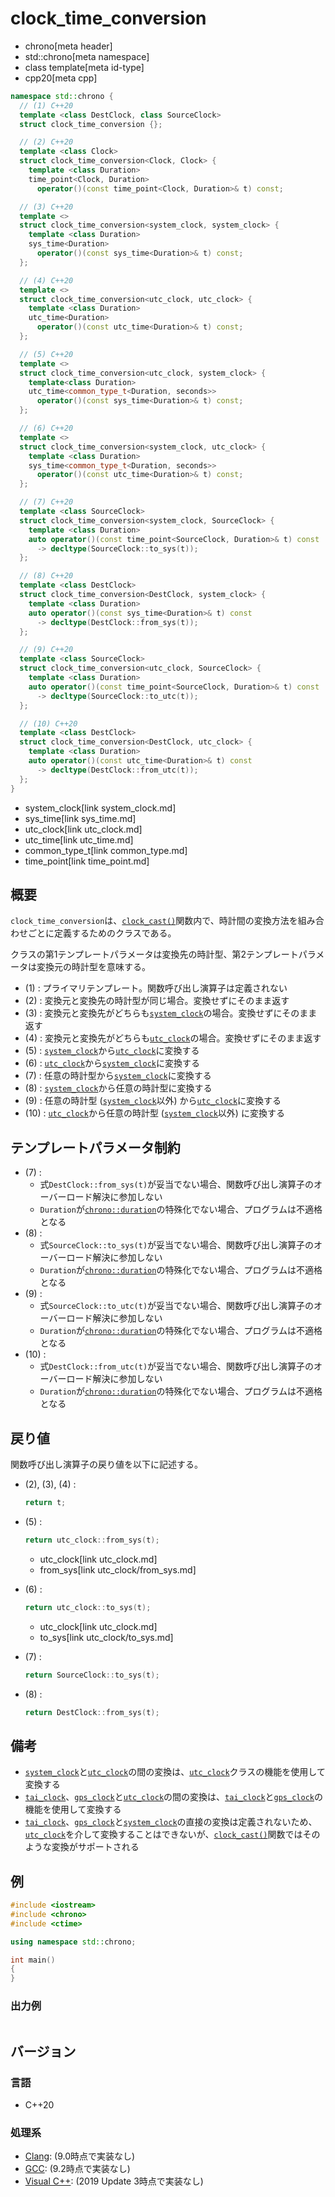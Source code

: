 # clock_time_conversion
* chrono[meta header]
* std::chrono[meta namespace]
* class template[meta id-type]
* cpp20[meta cpp]

```cpp
namespace std::chrono {
  // (1) C++20
  template <class DestClock, class SourceClock>
  struct clock_time_conversion {};

  // (2) C++20
  template <class Clock>
  struct clock_time_conversion<Clock, Clock> {
    template <class Duration>
    time_point<Clock, Duration>
      operator()(const time_point<Clock, Duration>& t) const;

  // (3) C++20
  template <>
  struct clock_time_conversion<system_clock, system_clock> {
    template <class Duration>
    sys_time<Duration>
      operator()(const sys_time<Duration>& t) const;
  };

  // (4) C++20
  template <>
  struct clock_time_conversion<utc_clock, utc_clock> {
    template <class Duration>
    utc_time<Duration>
      operator()(const utc_time<Duration>& t) const;
  };

  // (5) C++20
  template <>
  struct clock_time_conversion<utc_clock, system_clock> {
    template<class Duration>
    utc_time<common_type_t<Duration, seconds>>
      operator()(const sys_time<Duration>& t) const;
  };

  // (6) C++20
  template <>
  struct clock_time_conversion<system_clock, utc_clock> {
    template <class Duration>
    sys_time<common_type_t<Duration, seconds>>
      operator()(const utc_time<Duration>& t) const;
  };

  // (7) C++20
  template <class SourceClock>
  struct clock_time_conversion<system_clock, SourceClock> {
    template <class Duration>
    auto operator()(const time_point<SourceClock, Duration>& t) const
      -> decltype(SourceClock::to_sys(t));
  };

  // (8) C++20
  template <class DestClock>
  struct clock_time_conversion<DestClock, system_clock> {
    template <class Duration>
    auto operator()(const sys_time<Duration>& t) const
      -> decltype(DestClock::from_sys(t));
  };

  // (9) C++20
  template <class SourceClock>
  struct clock_time_conversion<utc_clock, SourceClock> {
    template <class Duration>
    auto operator()(const time_point<SourceClock, Duration>& t) const
      -> decltype(SourceClock::to_utc(t));
  };

  // (10) C++20
  template <class DestClock>
  struct clock_time_conversion<DestClock, utc_clock> {
    template <class Duration>
    auto operator()(const utc_time<Duration>& t) const
      -> decltype(DestClock::from_utc(t));
  };
}
```
* system_clock[link system_clock.md]
* sys_time[link sys_time.md]
* utc_clock[link utc_clock.md]
* utc_time[link utc_time.md]
* common_type_t[link common_type.md]
* time_point[link time_point.md]

## 概要
`clock_time_conversion`は、[`clock_cast()`](clock_cast.md)関数内で、時計間の変換方法を組み合わせごとに定義するためのクラスである。

クラスの第1テンプレートパラメータは変換先の時計型、第2テンプレートパラメータは変換元の時計型を意味する。


- (1) : プライマリテンプレート。関数呼び出し演算子は定義されない
- (2) : 変換元と変換先の時計型が同じ場合。変換せずにそのまま返す
- (3) : 変換元と変換先がどちらも[`system_clock`](system_clock.md)の場合。変換せずにそのまま返す
- (4) : 変換元と変換先がどちらも[`utc_clock`](utc_clock.md)の場合。変換せずにそのまま返す
- (5) : [`system_clock`](system_clock.md)から[`utc_clock`](utc_clock.md)に変換する
- (6) : [`utc_clock`](utc_clock.md)から[`system_clock`](system_clock.md)に変換する
- (7) : 任意の時計型から[`system_clock`](system_clock.md)に変換する
- (8) : [`system_clock`](system_clock.md)から任意の時計型に変換する
- (9) : 任意の時計型 ([`system_clock`](system_clock.md)以外) から[`utc_clock`](utc_clock.md)に変換する
- (10) : [`utc_clock`](utc_clock.md)から任意の時計型 ([`system_clock`](system_clock.md)以外) に変換する


## テンプレートパラメータ制約
- (7) :
    - 式`DestClock::from_sys(t)`が妥当でない場合、関数呼び出し演算子のオーバーロード解決に参加しない
    - `Duration`が[`chrono::duration`](duration.md)の特殊化でない場合、プログラムは不適格となる
- (8) :
    - 式`SourceClock::to_sys(t)`が妥当でない場合、関数呼び出し演算子のオーバーロード解決に参加しない
    - `Duration`が[`chrono::duration`](duration.md)の特殊化でない場合、プログラムは不適格となる
- (9) :
    - 式`SourceClock::to_utc(t)`が妥当でない場合、関数呼び出し演算子のオーバーロード解決に参加しない
    - `Duration`が[`chrono::duration`](duration.md)の特殊化でない場合、プログラムは不適格となる
- (10) :
    - 式`DestClock::from_utc(t)`が妥当でない場合、関数呼び出し演算子のオーバーロード解決に参加しない
    - `Duration`が[`chrono::duration`](duration.md)の特殊化でない場合、プログラムは不適格となる


## 戻り値
関数呼び出し演算子の戻り値を以下に記述する。

- (2), (3), (4) :
    ```cpp
    return t;
    ```

- (5) :
    ```cpp
    return utc_clock::from_sys(t);
    ```
    * utc_clock[link utc_clock.md]
    * from_sys[link utc_clock/from_sys.md]

- (6) :
    ```cpp
    return utc_clock::to_sys(t);
    ```
    * utc_clock[link utc_clock.md]
    * to_sys[link utc_clock/to_sys.md]

- (7) :
    ```cpp
    return SourceClock::to_sys(t);
    ```

- (8) :
    ```cpp
    return DestClock::from_sys(t);
    ```


## 備考
- [`system_clock`](system_clock.md)と[`utc_clock`](utc_clock.md)の間の変換は、[`utc_clock`](utc_clock.md)クラスの機能を使用して変換する
- [`tai_clock`](tai_clock.md)、[`gps_clock`](gps_clock.md)と[`utc_clock`](utc_clock.md)の間の変換は、[`tai_clock`](tai_clock.md)と[`gps_clock`](gps_clock.md.nolink)の機能を使用して変換する
- [`tai_clock`](tai_clock.md)、[`gps_clock`](gps_clock.md)と[`system_clock`](system_clock.md)の直接の変換は定義されないため、[`utc_clock`](utc_clock.md)を介して変換することはできないが、[`clock_cast()`](clock_cast.md)関数ではそのような変換がサポートされる


## 例
```cpp example
#include <iostream>
#include <chrono>
#include <ctime>

using namespace std::chrono;

int main()
{
}
```

### 出力例
```
```

## バージョン
### 言語
- C++20

### 処理系
- [Clang](/implementation.md#clang): (9.0時点で実装なし)
- [GCC](/implementation.md#gcc): (9.2時点で実装なし)
- [Visual C++](/implementation.md#visual_cpp): (2019 Update 3時点で実装なし)
